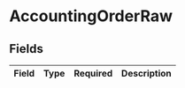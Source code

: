# AccountingOrderRaw


## Fields

| Field       | Type        | Required    | Description |
| ----------- | ----------- | ----------- | ----------- |